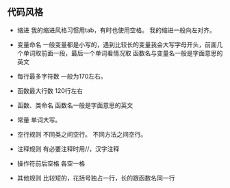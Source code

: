 ## 代码风格

- 缩进
  我的缩进风格习惯用tab，有时也使用空格。
  我的缩进一般向左对齐。
 
- 变量命名
    一般变量都是小写的，遇到比较长的变量我会大写字母开头，前面几个单词取前面一段，最后一个单词看情况取
     函数名与变量名一般是字面意思的英文
    
- 每行最多字符数
     一般为170左右。
- 函数最大行数
    120行左右
- 函数、类命名
    函数名一般是字面意思的英文
- 常量
  单词大写。
- 空行规则
  不同类之间空行。
  不同方法之间空行。
- 注释规则
  有必要注释时用//，汉字注释
- 操作符前后空格
    各空一格
- 其他规则
    比较短的，花括号独占一行，长的跟函数名同一行